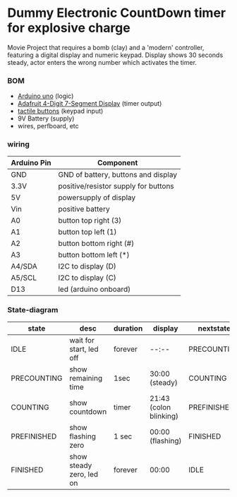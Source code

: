 # Dummy Electronic CountDown timer for explosive charge
Movie Project that requires a bomb (clay) and a 'modern' controller, featuring a digital display and numeric keypad. Display shows 30 seconds steady, actor enters the wrong number which activates the timer.

### BOM
- [Arduino uno](https://docs.arduino.cc/hardware/uno-rev3) (logic)
- [Adafruit 4-Digit 7-Segment Display](https://www.adafruit.com/product/879) (timer output)
- [tactile buttons](https://www.adafruit.com/product/367) (keypad input)
- 9V Battery (supply)
- wires, perfboard, etc

### wiring
| Arduino Pin | Component |
|---|---|
| GND | GND of battery, buttons and display |
| 3.3V | positive/resistor supply for buttons |
| 5V | powersupply of display |
| Vin | positive battery |
| A0 | button top right (3) |
| A1 | button top left (1) |
| A2 | button bottom right (#) |
| A3 | button bottom left (*) |
| A4/SDA  | I2C to display (D) |
| A5/SCL  | I2C to display (C) |
| D13 | led (arduino onboard) |

### State-diagram
|state|desc|duration|display|nextstate|
|---|---|---|---|---
| IDLE | wait for start, led off | forever | --:-- | PRECOUNTING |
| PRECOUNTING | show remaining time | 1sec | 30:00 (steady) | COUNTING |
| COUNTING | show countdown | timer | 21:43 (colon blinking) | PREFINISHED |
| PREFINISHED | show flashing zero | 1 sec | 00:00 (flashing) | FINISHED |
| FINISHED | show steady zero, led on | forever | 00:00 | IDLE

